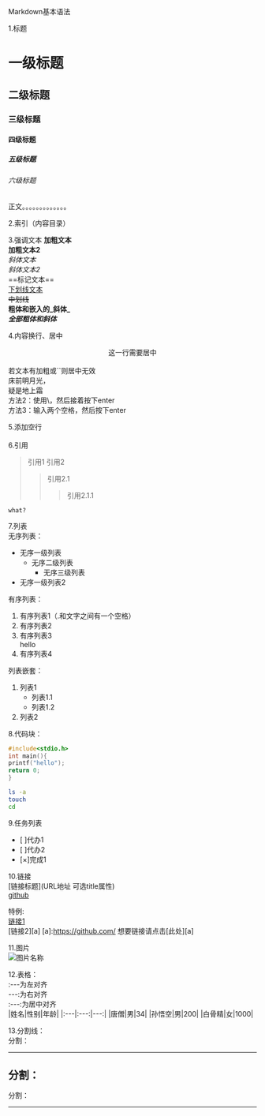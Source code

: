 Markdown基本语法

1.标题
# 一级标题
## 二级标题
### 三级标题
#### 四级标题
##### 五级标题
###### 六级标题
正文。。。。。。。。。。。。。

2.索引（内容目录）

3.强调文本
**加粗文本**<br/>
__加粗文本2__<br/>
*斜体文本*<br/>
_斜体文本2_<br/>
==标记文本==<br/>
<u>下划线文本</u> <br/>
~~中划线~~<br/>
**粗体和嵌入的_斜体_**<br/>
***全部粗体和斜体***<br/>

4.内容换行、居中
<center>这一行需要居中</center><br/>
若文本有加粗或``则居中无效<br/>
床前明月光，<br/>疑是地上霜<br/>
方法2：使用\，然后接着按下enter<br/>
方法3：输入两个空格，然后按下enter<br/>

5.添加空行
<br/>
<br/>
6.引用

> 引用1
> 引用2
> > 引用2.1
> > > 引用2.1.1
```
what?
```

7.列表<br/>
无序列表：<br/>
- 无序一级列表
	* 无序二级列表
		+ 无序三级列表
- 无序一级列表2


有序列表：<br/>
1. 有序列表1（.和文字之间有一个空格）
2. 有序列表2
3. 有序列表3<br/>hello
4. 有序列表4

列表嵌套：<br/>
1. 列表1
	- 列表1.1
	- 列表1.2
2. 列表2

8.代码块：<br/>
```c
#include<stdio.h>
int main(){
printf("hello");
return 0;
}
```
```bash
ls -a
touch
cd
```

9.任务列表<br/>
- [ ]代办1
- [ ]代办2
- [×]完成1

10.链接<br/>
[链接标题](URL地址 可选title属性)<br/>
[github](https://github.com/)

特例:<br/>
[链接1](https://github.com/)<br/>
[链接2][a]
[a]:https://github.com/
想要链接请点击[此处][a]

11.图片<br/>
![图片名称](图片地址)

12.表格：<br/>
:---为左对齐<br/>
---:为右对齐<br/>
:---:为居中对齐<br/>
|姓名|性别|年龄|
|:---|:---:|---:|
|唐僧|男|34|
|孙悟空|男|200|
|白骨精|女|1000|

13.分割线：<br/>
分割：<br/>
***
分割：<br/>
---
分割：<br/>
___
